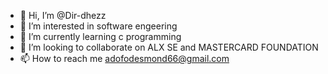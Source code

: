 - 👋 Hi, I’m @Dir-dhezz
- 👀 I’m interested in software engeering
- 🌱 I’m currently learning c programming
- 💞️ I’m looking to collaborate on ALX SE  and MASTERCARD FOUNDATION
- 📫 How to reach me adofodesmond66@gmail.com

<!---
Dir-dhezz/Dir-dhezz is a ✨ special ✨ repository because its `README.md` (this file) appears on your GitHub profile.
You can click the Preview link to take a look at your changes.
--->
